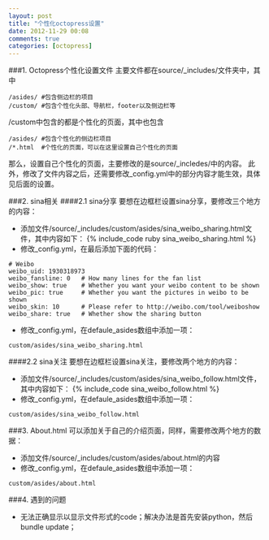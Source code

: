 ```yaml
---
layout: post
title: "个性化octopress设置"
date: 2012-11-29 00:08
comments: true
categories: [octopress]
---
```

###1. Octopress个性化设置文件
主要文件都在source/_includes/文件夹中，其中
```
/asides/ #包含侧边栏的项目
/custom/ #包含个性化头部、导航栏，footer以及侧边栏等
```
/custom中包含的都是个性化的页面，其中也包含
```
/asides/ #包含个性化的侧边栏项目
/*.html  #个性化的页面，可以在这里设置自己个性化的页面
```
那么，设置自己个性化的页面，主要修改的是source/_incledes/中的内容。
此外，修改了文件内容之后，还需要修改_config.yml中的部分内容才能生效，具体见后面的设置。

<!-- more -->

###2. sina相关
####2.1 sina分享
要想在边框栏设置sina分享，要修改三个地方的内容：

* 添加文件/source/_includes/custom/asides/sina_weibo_sharing.html文件，其中内容如下：
{% include_code ruby sina_weibo_sharing.html %}
* 修改_config.yml，在最后添加下面的代码：
```
# Weibo 
weibo_uid: 1930318973
weibo_fansline: 0   # How many lines for the fan list
weibo_show: true    # Whether you want your weibo content to be shown
weibo_pic: true     # Whether you want the pictures in weibo to be shown
weibo_skin: 10      # Please refer to http://weibo.com/tool/weiboshow
weibo_share: true   # Whether show the sharing button
```
* 修改_config.yml，在defaule_asides数组中添加一项：
```
custom/asides/sina_weibo_sharing.html
```

####2.2 sina关注
要想在边框栏设置sina关注，要修改两个地方的内容：

* 添加文件/source/_includes/custom/asides/sina_weibo_follow.html文件，其中内容如下：
{% include_code sina_weibo_follow.html %}
* 修改_config.yml，在defaule_asides数组中添加一项：
```
custom/asides/sina_weibo_follow.html
```

###3. About.html
可以添加关于自己的介绍页面，同样，需要修改两个地方的数据：

* 添加文件/source/_includes/custom/asides/about.html的内容
* 修改_config.yml，在defaule_asides数组中添加一项：
```
custom/asides/about.html
```

###4. 遇到的问题
* 无法正确显示以显示文件形式的code；解决办法是首先安装python，然后bundle update；